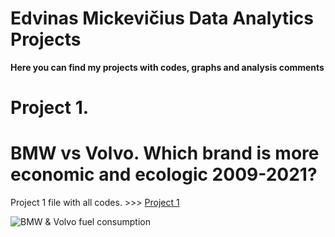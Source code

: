 # Edvinas Mickevičius Data Analytics Projects
**Here you can find my projects with codes, graphs and analysis comments**
# Project 1.
# BMW vs Volvo. Which brand is more economic and ecologic 2009-2021?

Project 1 file with all codes. >>> [Project 1 ](https://bit.ly/3GpYNLj)

![BMW & Volvo  fuel consumption](tableau_qjbNsKwrgY.jpg)

